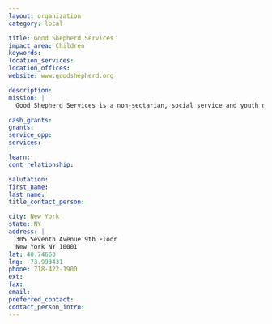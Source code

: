 ```yaml
---
layout: organization
category: local

title: Good Shepherd Services
impact_area: Children
keywords: 
location_services: 
location_offices: 
website: www.goodshepherd.org

description: 
mission: |
  Good Shepherd Services is a non-sectarian, social service and youth development agency which positively affects the lives of more than 18,000 children and families annually. Throughout our history, we have shown leadership in developing effective programs that help New York City's more vulnerable residents gain the support, skills and opportunities necessary for success in life. 

cash_grants: 
grants: 
service_opp: 
services: 

learn: 
cont_relationship: 

salutation: 
first_name: 
last_name: 
title_contact_person: 

city: New York
state: NY
address: |
  305 Seventh Avenue 9th Floor  
  New York NY 10001
lat: 40.74663
lng: -73.993431
phone: 718-422-1900
ext: 
fax: 
email: 
preferred_contact: 
contact_person_intro: 
---
```

